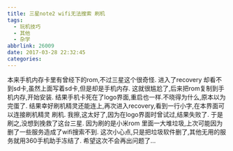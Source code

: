 ```yaml
---
title: 三星note2 wifi无法搜索 刷机
tags:
  - 玩机技巧
  - 其他
  - 杂学
abbrlink: 26009
date: 2017-03-28 22:32:45
categories:
---
```


本来手机内存卡里有曾经下的rom,不过三星这个很奇怪.
进入了recovery 却看不到sd卡,虽然上面写着sd卡,但是却是手机内存.
这就很尴尬了,后来把rom复制到手机内存,开始安装.
结果手机卡死在了logo界面,重启也一样.不晓得为什么,原本以为完蛋了.
结果幸好刷机精灵还能连上,再次进入recovery,看到一行小字,在本界面可以连接刷机精灵 刷机.
我擦,这太好了,因为在logo界面时曾试过,结果失败了.
于是刷之,没想到挽救了这台三星.
因为刷的是小米rom 里面一大堆垃圾,上次可能因为删了一些服务造成了wifi搜索不到.
这次小心点,只是把垃圾软件删了,其他无用的服务就用360手机助手冻结了.
希望这次不会再出问题了...
